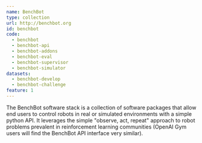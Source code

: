 ```yaml
---
name: BenchBot
type: collection
url: http://benchbot.org
id: benchbot
code:
  - benchbot
  - benchbot-api
  - benchbot-addons
  - benchbot-eval
  - benchbot-supervisor
  - benchbot-simulator
datasets:
  - benchbot-develop
  - benchbot-challenge
feature: 1
---
```


The BenchBot software stack is a collection of software packages that allow end users to control robots in real or simulated environments with a simple python API. It leverages the simple "observe, act, repeat" approach to robot problems prevalent in reinforcement learning communities (OpenAI Gym users will find the BenchBot API interface very similar).
